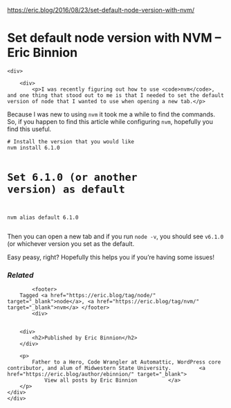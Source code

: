 <a href="https://eric.blog/2016/08/23/set-default-node-version-with-nvm/">https://eric.blog/2016/08/23/set-default-node-version-with-nvm/</a><div id="articleHeader"><h1>Set default node version with NVM – Eric Binnion</h1></div>
		

		

	<div>
		
		<div>
			<p>I was recently figuring out how to use <code>nvm</code>, and one thing that stood out to me is that I needed to set the default version of node that I wanted to use when opening a new tab.</p>
<p>Because I was new to using <code>nvm</code> it took me a while to find the commands. So, if you happen to find this article while configuring <code>nvm</code>, hopefully you find this useful.</p>
<pre><code># Install the version that you would like 
nvm install 6.1.0

# Set 6.1.0 (or another version) as default
nvm alias default 6.1.0
</code></pre>
<p>Then you can open a new tab and if you run <code>node -v</code>, you should see <code>v6.1.0</code> (or whichever version you set as the default.</p>
<p>Easy peasy, right? Hopefully this helps you if you’re having some issues!</p>

<div id="jp-relatedposts">
	<h3><em>Related</em></h3>
</div>		</div>

			<footer>
		Tagged <a href="https://eric.blog/tag/node/" target="_blank">node</a>, <a href="https://eric.blog/tag/nvm/" target="_blank">nvm</a>	</footer>
			<div>
		

		<div>
			<h2>Published by Eric Binnion</h2>
		</div>

		<p>
			Father to a Hero, Code Wrangler at Automattic, WordPress core contributor, and alum of Midwestern State University.			<a href="https://eric.blog/author/ebinnion/" target="_blank">
				View all posts by Eric Binnion			</a>
		</p>
	</div>
	</div> 
